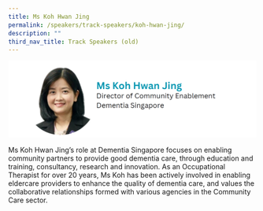 ```yaml
---
title: Ms Koh Hwan Jing
permalink: /speakers/track-speakers/koh-hwan-jing/
description: ""
third_nav_title: Track Speakers (old)
---
```

<div style="display: flex; flex-wrap: wrap;">
  <div style="flex-basis: 100%; max-width: 100%;">
    <img alt="track speakers 1" src="/images/SpeakersPhoto/kohhwanjing.png">
  </div>
	</div>
	
Ms Koh Hwan Jing’s role at Dementia Singapore focuses on enabling community partners to provide good dementia care, through education and training, consultancy, research and innovation.  As an Occupational Therapist for over 20 years, Ms Koh has been actively involved in enabling eldercare providers to enhance the quality of dementia care, and values the collaborative relationships formed with various agencies in the Community Care sector.